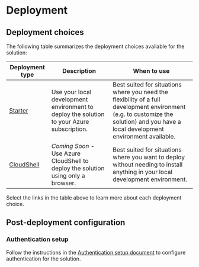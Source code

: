 # Deployment

## Deployment choices

The following table summarizes the deployment choices available for the solution:

 Deployment type | Description | When to use
--- | --- | ---
[Starter](./deployment-starter.md) | Use your local development environment to deploy the solution to your Azure subscription. | Best suited for situations where you need the flexibility of a full development environment (e.g. to customize the solution) and you have a local development environment available.
[CloudShell]() | *Coming Soon* - Use Azure CloudShell to deploy the solution using only a browser. | Best suited for situations where you want to deploy without needing to install anything in your local development environment. 

Select the links in the table above to learn more about each deployment choice.

## Post-deployment configuration

### Authentication setup

Follow the instructions in the [Authentication setup document](authentication/index.md) to configure authentication for the solution.
